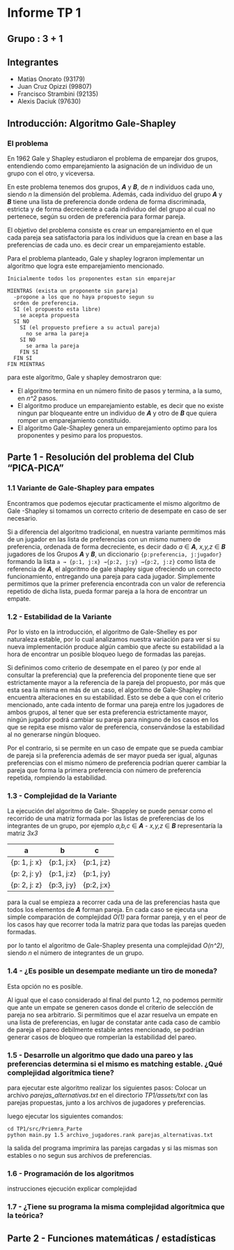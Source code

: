 # Informe TP 1
## Grupo : 3 + 1
## Integrantes
  * Matias Onorato (93179)
  * Juan Cruz Opizzi (99807)
  * Francisco Strambini (92135)
  * Alexis Daciuk (97630)


## Introducción: Algoritmo Gale-Shapley
### El problema
En 1962 Gale y  Shapley estudiaron el problema de emparejar dos grupos, entendiendo como emparejamiento la asignación de un individuo de un grupo con el otro, y viceversa.

En este problema tenemos dos grupos, ***A*** y ***B***, de *n* individuos cada uno, siendo *n* la dimensión del problema.  Además, cada individuo del grupo ***A*** y ***B*** tiene una lista de preferencia donde ordena de forma discriminada, estricta y de forma decreciente a cada individuo del del grupo al cual no pertenece, según su orden de preferencia para formar pareja.

El objetivo del problema consiste es crear un emparejamiento en el que cada pareja sea satisfactoria para los individuos que la crean en base a las preferencias de cada uno. es decir crear un emparejamiento estable.

Para el problema planteado, Gale y shapley lograron implementar un algoritmo que logra este emparejamiento mencionado.

```
Inicialmente todos los proponentes estan sin emparejar

MIENTRAS (exista un proponente sin pareja)
  -propone a los que no haya propuesto segun su
  orden de preferencia.  
  SI (el propuesto esta libre)
    se acepta propuesta
  SI NO
    SI (el propuesto prefiere a su actual pareja)
      no se arma la pareja
    SI NO
      se arma la pareja
    FIN SI
  FIN SI
FIN MIENTRAS
```

para este algoritmo, Gale y shapley demostraron que:

* El algoritmo termina en un número finito de pasos y termina, a la sumo, en *n^2* pasos.
* El algoritmo produce un emparejamiento estable, es decir que no existe ningun par bloqueante entre un individuo de ***A*** y otro de ***B*** que quiera romper un emparejamiento constituido.
* El algoritmo Gale-Shapley genera un emparejamiento optimo para los proponentes y pesimo para los propuestos.

## Parte 1 - Resolución del problema del Club “PICA-PICA”
### 1.1 Variante de Gale-Shapley para empates

Encontramos que podemos ejecutar practicamente el mismo algoritmo de Gale -Shapley si tomamos un correcto criterio de desempate en caso de ser necesario.

Si a diferencia del algoritmo tradicional, en nuestra variante permitimos más de un jugador en las lista de preferencias con un mismo numero de preferencia, ordenada de forma decreciente, es decir dado *a* ∈ ***A***, *x,y,z* ∈ ***B*** jugadores de los Grupos ***A*** y ***B***, un diccionario `{p:preferencia, j:jugador}` formando la lista `a → {p:1, j:x} →{p:2, j:y} →{p:2, j:z}` como lista de referencia de ***A***, el algoritmo de gale shapley sigue ofreciendo un correcto funcionamiento, entregando una pareja para cada jugador. Simplemente permitimos que la primer preferencia encontrada con un valor de referencia repetido de dicha lista, pueda formar pareja a la hora de encontrar un empate.

### 1.2 - Estabilidad de la Variante
Por lo visto en la introducción, el algoritmo de Gale-Shelley es por naturaleza estable, por lo cual analizamos nuestra variación para ver si su nueva implementación produce algún cambio que afecte su estabilidad a la hora de encontrar un posible bloqueo luego de formadas las parejas. 

Si definimos como criterio de desempate en el pareo (y por ende al consultar la preferencia) que la preferencia del proponente tiene que ser estrictamente mayor a la referencia de la pareja del propuesto, por más que esta sea la misma en más de un caso, el algoritmo de Gale-Shapley no encuentra alteraciones en su estabilidad. Esto se debe a que con el criterio mencionado, ante cada intento de formar una pareja entre los jugadores de ambos grupos, al tener que ser esta preferencia estrictamente mayor,  ningún jugador podrá cambiar su pareja para ninguno de los casos en los que se repita ese mismo valor de preferencia, conservándose la estabilidad al no generarse ningún bloqueo.

Por el contrario, si se permite en un caso de empate que se pueda cambiar de pareja si la preferencia además de ser mayor pueda ser igual, algunas preferencias con el mismo número de preferencia podrían querer cambiar la pareja que forma la primera preferencia con número de preferencia repetida, rompiendo la estabilidad.

### 1.3 - Complejidad de la Variante
La ejecución del algoritmo de Gale- Shappley se puede pensar como el recorrido de una matriz formada por las listas de preferencias de los integrantes de un grupo, por ejemplo *a,b,c* ∈ ***A*** -  *x,y,z* ∈ ***B*** representaría la matriz *3x3*

| a | b | c |
|:-:|:-:|:-:|
| {p: 1, j: x} | {p:1, j:x} | {p:1, j:z} |
| {p: 2, j: y} | {p:1, j:z} | {p:1, j:y} |
| {p: 2, j: z} | {p:3, j:y} | {p:2, j:x} |

para la cual se empieza a recorrer cada una de las preferencias hasta que todos los elementos de ***A*** forman pareja. En cada caso se ejecuta una simple comparación de complejidad *O(1)* para formar pareja, y en el peor de los casos hay que recorrer toda la matriz para que todas las parejas queden formadas.

por lo tanto el algoritmo de Gale-Shapley presenta una complejidad *O(n^2)*, siendo *n* el número de integrantes de un grupo.

### 1.4 - ¿Es posible un desempate mediante un tiro de moneda?
Esta opción no es posible.

Al igual que el caso considerado al final del punto 1.2, no podemos permitir que ante un empate se generen casos donde el criterio de selección de pareja no sea arbitrario. Si permitimos que el azar resuelva un empate en una lista de preferencias, en lugar de constatar ante cada caso de cambio de pareja el pareo debilmente estable antes mencionado, se podrían generar casos de bloqueo que romperían la estabilidad del pareo.

### 1.5 - Desarrolle un algoritmo que dado una pareo y las preferencias determina si el mismo es matching estable. ¿Qué complejidad algorítmica tiene?

para ejecutar este algoritmo realizar los siguientes pasos:
Colocar un archivo *parejas_alternativas.txt* en el directorio *TP1/assets/txt* con las parejas propuestas, junto a los archivos de jugadores y preferencias.

luego ejecutar los siguientes comandos:
```
cd TP1/src/Priemra_Parte
python main.py 1.5 archivo_jugadores.rank parejas_alternativas.txt
```
la salida del programa imprimira las parejas cargadas y si las mismas son estables o no segun sus archivos de preferencias.

### 1.6 - Programación de los algoritmos

instrucciones ejecución
explicar complejidad 

### 1.7 - ¿Tiene su programa la misma complejidad algorítmica que la teórica?

## Parte 2 - Funciones matemáticas / estadísticas